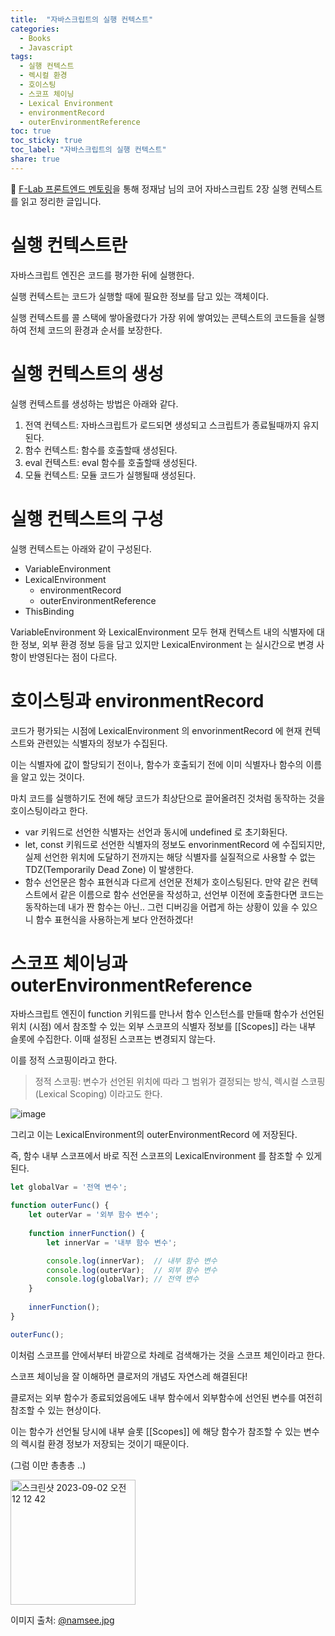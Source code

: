```yaml
---
title:  "자바스크립트의 실행 컨텍스트"
categories: 
  - Books
  - Javascript
tags:
  - 실행 컨텍스트
  - 렉시컬 환경
  - 호이스팅
  - 스코프 체이닝
  - Lexical Environment
  - environmentRecord
  - outerEnvironmentReference
toc: true
toc_sticky: true
toc_label: "자바스크립트의 실행 컨텍스트"
share: true
---
```


📖 [F-Lab 프론트엔드 멘토링](https://f-lab.kr/mentoring-courses/frontend)을 통해 정재남 님의 코어 자바스크립트 2장 실행 컨텍스트를 읽고 정리한 글입니다.  

# 실행 컨텍스트란

자바스크립트 엔진은 코드를 평가한 뒤에 실행한다.  

실행 컨텍스트는 코드가 실행할 때에 필요한 정보를 담고 있는 객체이다.  

실행 컨텍스트를 콜 스택에 쌓아올렸다가 가장 위에 쌓여있는 콘텍스트의 코드들을 실행하여 전체 코드의 환경과 순서를 보장한다.


# 실행 컨텍스트의 생성

실행 컨텍스트를 생성하는 방법은 아래와 같다.  

1. 전역 컨텍스트: 자바스크립트가 로드되면 생성되고 스크립트가 종료될때까지 유지된다.
2. 함수 컨텍스트: 함수를 호출할때 생성된다.
3. eval 컨텍스트: eval 함수를 호출할때 생성된다.
4. 모듈 컨텍스트: 모듈 코드가 실행될때 생성된다.


# 실행 컨텍스트의 구성

실행 컨텍스트는 아래와 같이 구성된다.

- VariableEnvironment
- LexicalEnvironment
    - environmentRecord
    - outerEnvironmentReference
- ThisBinding  


VariableEnvironment 와 LexicalEnvironment 모두 현재 컨텍스트 내의 식별자에 대한 정보, 외부 환경 정보 등을 담고 있지만 LexicalEnvironment 는 실시간으로 변경 사항이 반영된다는 점이 다르다.  



# 호이스팅과 environmentRecord

코드가 평가되는 시점에 LexicalEnvironment 의 envorinmentRecord 에 현재 컨텍스트와 관련있는 식별자의 정보가 수집된다.  

이는 식별자에 값이 할당되기 전이나, 함수가 호출되기 전에 이미 식별자나 함수의 이름을 알고 있는 것이다.  

마치 코드를 실행하기도 전에 해당 코드가 최상단으로 끌어올려진 것처럼 동작하는 것을 호이스팅이라고 한다.  

- var 키워드로 선언한 식별자는 선언과 동시에 undefined 로 초기화된다.
- let, const 키워드로 선언한 식별자의 정보도 envorinmentRecord 에 수집되지만, 실제 선언한 위치에 도달하기 전까지는 해당 식별자를 실질적으로 사용할 수 없는 TDZ(Temporarily Dead Zone) 이 발생한다.
- 함수 선언문은 함수 표현식과 다르게 선언문 전체가 호이스팅된다. 만약 같은 컨텍스트에서 같은 이름으로 함수 선언문을 작성하고, 선언부 이전에 호출한다면 코드는 동작하는데 내가 짠 함수는 아닌.. 그런 디버깅을 어렵게 하는 상황이 있을 수 있으니 함수 표현식을 사용하는게 보다 안전하겠다!


# 스코프 체이닝과 outerEnvironmentReference

자바스크립트 엔진이 function 키워드를 만나서 함수 인스턴스를 만들때 함수가 선언된 위치 (시점) 에서 참조할 수 있는 외부 스코프의 식별자 정보를 [[Scopes]] 라는 내부 슬롯에 수집한다. 이때 설정된 스코프는 변경되지 않는다.  

이를 정적 스코핑이라고 한다.  

> 정적 스코핑: 변수가 선언된 위치에 따라 그 범위가 결정되는 방식, 렉시컬 스코핑(Lexical Scoping) 이라고도 한다.

![image](https://github.com/hjk329/hjk329.github.io/assets/84058944/8a8ea47b-c03a-43ea-bab3-c711fe3d4127)


그리고 이는 LexicalEnvironment의 outerEnvironmentRecord 에 저장된다.  

즉, 함수 내부 스코프에서 바로 직전 스코프의 LexicalEnvironment 를 참조할 수 있게 된다. 

```js
let globalVar = '전역 변수';

function outerFunc() {
    let outerVar = '외부 함수 변수';
    
    function innerFunction() {
        let innerVar = '내부 함수 변수';

        console.log(innerVar);  // 내부 함수 변수
        console.log(outerVar);  // 외부 함수 변수
        console.log(globalVar); // 전역 변수
    }
    
    innerFunction();
}

outerFunc();
```

이처럼 스코프를 안에서부터 바깥으로 차례로 검색해가는 것을 스코프 체인이라고 한다.  

스코프 체이닝을 잘 이해하면 클로저의 개념도 자연스레 해결된다!  

클로저는 외부 함수가 종료되었음에도 내부 함수에서 외부함수에 선언된 변수를 여전히 참조할 수 있는 현상이다.  

이는 함수가 선언될 당시에 내부 슬롯 [[Scopes]] 에 해당 함수가 참조할 수 있는 변수의 렉시컬 환경 정보가 저장되는 것이기 때문이다.  

(그럼 이만 총총총 ..)

<img width="200" alt="스크린샷 2023-09-02 오전 12 12 42" src="https://github.com/hjk329/hjk329.github.io/assets/84058944/8d26095c-07e1-470e-9c37-5f0a345935ef">   

이미지 출처: [@namsee.jpg](https://www.instagram.com/p/CsDYlY8vGCo/?utm_source=ig_web_copy_link&igshid=MzRlODBiNWFlZA==)

